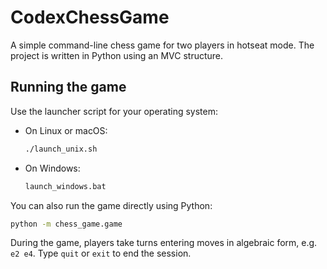 # CodexChessGame

A simple command-line chess game for two players in hotseat mode. The project is written in Python using an MVC structure.

## Running the game

Use the launcher script for your operating system:

- On Linux or macOS:
  ```sh
  ./launch_unix.sh
  ```
- On Windows:
  ```cmd
  launch_windows.bat
  ```

You can also run the game directly using Python:

```sh
python -m chess_game.game
```

During the game, players take turns entering moves in algebraic form, e.g. `e2 e4`. Type `quit` or `exit` to end the session.

